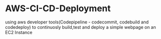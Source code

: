 # AWS-CI-CD-Deployment
using aws developer tools(Codepipeline - codecommit, codebuild and codedeploy) to continuosly build,test and deploy a simple webpage on an EC2 Instance
